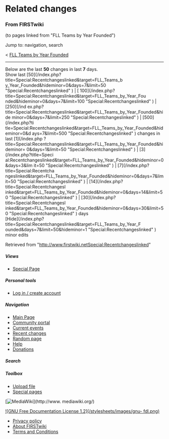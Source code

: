 # Related changes

### From FIRSTwiki

(to pages linked from "FLL Teams by Year Founded")

Jump to: navigation, search

&lt; [FLL Teams by Year
Founded](/index.php?title=FLL_Teams_by_Year_Founded&redirect=no "FLL Teams by
Year Founded" )  

* * *

Below are the last **50** changes in last **7** days.  
Show last [50](/index.php?title=Special:Recentchangeslinked&target=FLL_Teams_b
y_Year_Founded&hideminor=0&days=7&limit=50 "Special:Recentchangeslinked" ) | [
100](/index.php?title=Special:Recentchangeslinked&target=FLL_Teams_by_Year_Fou
nded&hideminor=0&days=7&limit=100 "Special:Recentchangeslinked" ) | [250](/ind
ex.php?title=Special:Recentchangeslinked&target=FLL_Teams_by_Year_Founded&hide
minor=0&days=7&limit=250 "Special:Recentchangeslinked" ) | [500](/index.php?ti
tle=Special:Recentchangeslinked&target=FLL_Teams_by_Year_Founded&hideminor=0&d
ays=7&limit=500 "Special:Recentchangeslinked" ) changes in last [1](/index.php
?title=Special:Recentchangeslinked&target=FLL_Teams_by_Year_Founded&hideminor=
0&days=1&limit=50 "Special:Recentchangeslinked" ) | [3](/index.php?title=Speci
al:Recentchangeslinked&target=FLL_Teams_by_Year_Founded&hideminor=0&days=3&lim
it=50 "Special:Recentchangeslinked" ) | [7](/index.php?title=Special:Recentcha
ngeslinked&target=FLL_Teams_by_Year_Founded&hideminor=0&days=7&limit=50
"Special:Recentchangeslinked" ) | [14](/index.php?title=Special:Recentchangesl
inked&target=FLL_Teams_by_Year_Founded&hideminor=0&days=14&limit=50
"Special:Recentchangeslinked" ) | [30](/index.php?title=Special:Recentchangesl
inked&target=FLL_Teams_by_Year_Founded&hideminor=0&days=30&limit=50
"Special:Recentchangeslinked" ) days  
[Hide](/index.php?title=Special:Recentchangeslinked&target=FLL_Teams_by_Year_F
ounded&days=7&limit=50&hideminor=1 "Special:Recentchangeslinked" ) minor edits

Retrieved from
"<http://www.firstwiki.netSpecial:Recentchangeslinked>"

##### Views

  * [Special Page](Special:Recentchangeslinked/FLL_Teams_by_Year_Founded)

##### Personal tools

  * [Log in / create account](/index.php?title=Special:Userlogin&returnto=Special:Recentchangeslinked)

[](Main_Page "Main Page" )

##### Navigation

  * [Main Page](Main_Page)
  * [Community portal](FIRSTwiki:Community_portal)
  * [Current events](Current_events)
  * [Recent changes](Special:Recentchanges)
  * [Random page](Special:Random)
  * [Help](Help:Contents)
  * [Donations](FIRSTwiki:Site_support)

##### Search



##### Toolbox

  * [Upload file](Special:Upload)
  * [Special pages](Special:Specialpages)

[![MediaWiki](/skins/common/images/poweredby_mediawiki_88x31.png)](http://www.
mediawiki.org/)

[![GNU Free Documentation License 1.2](/stylesheets/images/gnu-
fdl.png)](http://www.gnu.org/copyleft/fdl.html)

  * [Privacy policy](FIRSTwiki:Privacy_policy "FIRSTwiki:Privacy policy" )
  * [About FIRSTwiki](FIRSTwiki:About "FIRSTwiki:About" )
  * [Terms and Conditions](FIRSTwiki:Terms_and_conditions "FIRSTwiki:Terms and conditions" )

